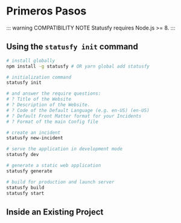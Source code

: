 # Primeros Pasos

::: warning COMPATIBILITY NOTE
Statusfy requires Node.js >= 8.
:::


## Using the `statusfy init` command

``` bash
# install globally
npm install -g statusfy # OR yarn global add statusfy

# initialization command
statusfy init

# and answer the require questions:
# ? Title of the Website
# ? Description of the Website.
# ? Code of the Default Language (e.g. en-US) (en-US)
# ? Default Front Matter format for your Incidents
# ? Format of the main Config file

# create an incident
statusfy new-incident

# serve the application in development mode
statusfy dev

# generate a static web application
statusfy generate

# build for production and launch server
statusfy build
statusfy start
```


## Inside an Existing Project


